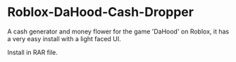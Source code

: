 # Roblox-DaHood-Cash-Dropper
A cash generator and money flower for the game 'DaHood' on Roblox, it has a very easy install with a light faced UI.

Install in RAR file.
